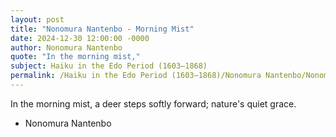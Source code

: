 ```yaml
---
layout: post
title: "Nonomura Nantenbo - Morning Mist"
date: 2024-12-30 12:00:00 -0000
author: Nonomura Nantenbo
quote: "In the morning mist,"
subject: Haiku in the Edo Period (1603–1868)
permalink: /Haiku in the Edo Period (1603–1868)/Nonomura Nantenbo/Nonomura Nantenbo - Morning Mist
---
```


In the morning mist,
   a deer steps softly forward;
   nature's quiet grace.

- Nonomura Nantenbo
